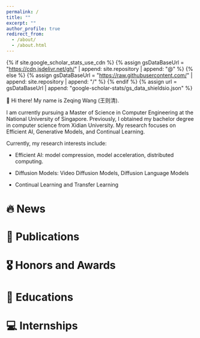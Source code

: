 ```yaml
---
permalink: /
title: ""
excerpt: ""
author_profile: true
redirect_from: 
  - /about/
  - /about.html
---
```


{% if site.google_scholar_stats_use_cdn %}
{% assign gsDataBaseUrl = "https://cdn.jsdelivr.net/gh/" | append: site.repository | append: "@" %}
{% else %}
{% assign gsDataBaseUrl = "https://raw.githubusercontent.com/" | append: site.repository | append: "/" %}
{% endif %}
{% assign url = gsDataBaseUrl | append: "google-scholar-stats/gs_data_shieldsio.json" %}

<span class='anchor' id='about-me'></span>

👋 Hi there! My name is Zeqing Wang (王则清).

I am currently pursuing a Master of Science in Computer Engineering at the National University of Singapore. Previously, I obtained my bachelor degree in computer science from Xidian University. My research focuses on Efficient AI, Generative Models, and Continual Learning.

Currently, my research interests include:

- Efficient AI: model compression, model acceleration, distributed computing.

- Diffusion Models: Video Diffusion Models, Diffusion Language Models

- Continual Learning and Transfer Learning


# 🔥 News

# 📝 Publications 

# 🎖 Honors and Awards

# 📖 Educations

# 💻 Internships
